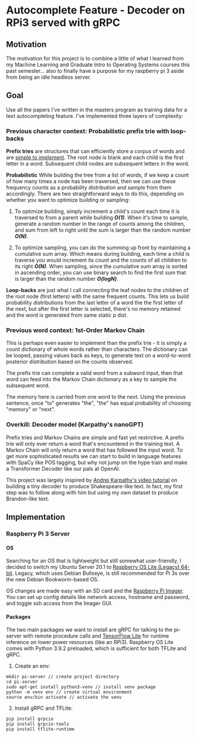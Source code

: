 # Autocomplete Feature - Decoder on RPi3 served with gRPC

## Motivation

The motivation for this project is to combine a little of what I learned from my Machine Learning and Graduate Intro to Operating Systems courses this past semester... also to finally have a purpose for my raspberry pi 3 aside from being an idle headless server.

## Goal

Use all the papers I've written in the masters program as training data for a text autocompleting feature. I've implemented three layers of complexity:

### Previous character context: Probabilistic prefix trie with loop-backs

**Prefix tries** are structures that can efficiently store a corpus of words and are [simple to implement](https://leetcode.com/problems/implement-trie-prefix-tree/). The root node is blank and each child is the first letter in a word. Subsequent child nodes are subsequent letters in the word. 

**Probabilistic** While building the tree from a list of words, if we keep a count of how many times a node has been traversed, then we can use these frequency counts as a probability distribution and sample from them accordingly. There are two straightforward ways to do this, depending on whether you want to optimize building or sampling:

1) To optimize building, simply increment a child's count each time it is traversed to from a parent while building ***O(1)***. When it's time to sample, generate a random number in the range of counts among the children, and sum from left to right until the sum is larger than the random number ***O(N)***.

2) To optimize sampling, you can do the summing up front by maintaining a cumulative sum array. Which means during building, each time a child is traverse you would increment its count and the counts of all children to its right ***O(N)***. When sampling, since the cumulative sum array is sorted in ascending order, you can use binary search to find the first sum that is larger than the random number ***O(logN)***.

**Loop-backs** are just what I call connecting the leaf nodes to the children of the root node (first letters) with the same frequent counts. This lets us build probability distributions from the last letter of a word the the first letter of the next, but after the first letter is selected, there's no memory retained and the word is generated from same static p dist.

### Previous word context: 1st-Order Markov Chain

This is perhaps even easier to implement than the prefix trie - it is simply a count dictionary of whole words rather than characters. The dictionary can be looped, passing values back as keys, to generate text on a word-to-word posterior distribution based on the counts observed.

The prefix trie can complete a valid word from a subword input, then that word can feed into the Markov Chain dictionary as a key to sample the subsequent word.

The memory here is carried from one word to the next. Using the previous sentence, once "to" generates "the", "the" has equal probability of choosing "memory" or "next".

### Overkill: Decoder model (Karpathy's nanoGPT)

Prefix tries and Markov Chains are simple and fast yet restrictive. A prefix trie will only ever return a word that's encountered in the training text. A Markov Chain will only return a word that has followed the input word. To get more sophisticated results we can start to build in language features with SpaCy like POS tagging, but why not jump on the hype train and make a Transformer Decoder like our pals at OpenAI.

This project was largely inspired by [Andrej Karpathy's video tutorial](https://www.youtube.com/watch?v=kCc8FmEb1nY) on building a tiny decoder to produce Shakespeare-like text. In fact, my first step was to follow along with him but using my own dataset to produce Brandon-like text.

## Implementation

### Raspberry Pi 3 Server

#### OS

Searching for an OS that is lightweight but still somewhat user-friendly, I decided to switch my Ubuntu Server 20.1 to [Raspberry OS Lite (Legacy) 64-bit](https://www.raspberrypi.com/software/operating-systems/). Legacy, which uses Debian Bullseye, is still recommended for Pi 3s over the new Debian Bookworm-based OS. 

OS changes are made easy with an SD card and the [Raspberry Pi Imager](https://www.raspberrypi.com/software/). You can set up config details like network access, hostname and password, and toggle ssh access from the Imager GUI.

#### Packages

The two main packages we want to install are gRPC for talking to the pi-server with remote procedure calls and [TensorFlow Lite](https://www.tensorflow.org/lite/guide/python) for runtime inference on lower power resources (like an RPi3).
Raspberry OS Lite comes with Python 3.9.2 preloaded, which is sufficient for both TFLite and gRPC.

1) Create an env:

```
mkdir pi-server // create project directory
cd pi-server
sudo apt-get install python3-venv // install venv package
python -m venv env // create virtual environment
source env/bin activate // activate the venv
```

2) Install gRPC and TFLite:

```
pip install grpcio
pip install grpcio-tools
pip install tflite-runtime
```


